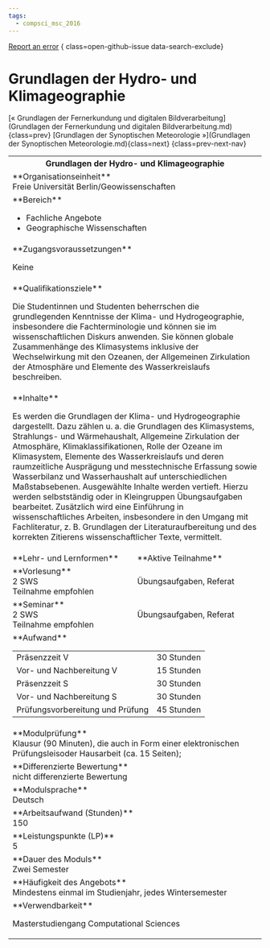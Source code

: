 ```yaml
---
tags:
  - compsci_msc_2016
---
```

[Report an error](https://github.com/SGSSGene/FUB-SUP/issues/new?title=Error%20in%20%22Grundlagen%20der%20Hydro-%20und%20Klimageographie%22&body=There%20seems%20to%20be%20an%20error%20in%20module%20%22Grundlagen%20der%20Hydro-%20und%20Klimageographie%22%2E%0A%0A%3CDescribe%20here%20a%20slightly%20more%20detailed%20description%20of%20what%20is%20wrong%3E&labels=bug)
{ class=open-github-issue data-search-exclude}

# Grundlagen der Hydro- und Klimageographie

[« Grundlagen der Fernerkundung und digitalen Bildverarbeitung](Grundlagen der Fernerkundung und digitalen Bildverarbeitung.md){class=prev}
[Grundlagen der Synoptischen Meteorologie »](Grundlagen der Synoptischen Meteorologie.md){class=next}
{class=prev-next-nav}

<table markdown id="moduledesc">
<tr markdown class="moduledesc_head"><th colspan="2">Grundlagen der Hydro- und Klimageographie </th></tr>
<tr markdown><td colspan="2">**Organisationseinheit**   <br>Freie Universität Berlin/Geowissenschaften</td></tr>

<tr markdown><td colspan="2">**Bereich**<br>


- Fachliche Angebote
- Geographische Wissenschaften

</td></tr>

<tr markdown><td colspan="2">**Zugangsvoraussetzungen** <br>

Keine


</td></tr>
<tr markdown><td colspan="2">**Qualifikationsziele**    <br>

Die Studentinnen und Studenten beherrschen die grundlegenden Kenntnisse der
Klima- und Hydrogeographie, insbesondere die Fachterminologie und können sie
im wissenschaftlichen Diskurs anwenden. Sie können globale Zusammenhänge des
Klimasystems inklusive der Wechselwirkung mit den Ozeanen, der Allgemeinen
Zirkulation der Atmosphäre und Elemente des Wasserkreislaufs beschreiben.


</td></tr>
<tr markdown><td colspan="2">**Inhalte**                <br>

Es werden die Grundlagen der Klima- und Hydrogeographie dargestellt. Dazu
zählen u. a. die Grundlagen des Klimasystems, Strahlungs- und Wärmehaushalt,
Allgemeine Zirkulation der Atmosphäre, Klimaklassifikationen, Rolle der
Ozeane im Klimasystem, Elemente des Wasserkreislaufs und deren raumzeitliche
Ausprägung und messtechnische Erfassung sowie Wasserbilanz und
Wasserhaushalt auf unterschiedlichen Maßstabsebenen. Ausgewählte Inhalte
werden vertieft. Hierzu werden selbstständig oder in Kleingruppen
Übungsaufgaben bearbeitet. Zusätzlich wird eine Einführung in
wissenschaftliches Arbeiten, insbesondere in den Umgang mit Fachliteratur,
z. B. Grundlagen der Literaturaufbereitung und des korrekten Zitierens
wissenschaftlicher Texte, vermittelt.


</td></tr>

<tr markdown><td>**Lehr- und Lernformen**</td><td>**Aktive Teilnahme**</td></tr>
<tr markdown><td> **Vorlesung** <br>2 SWS <br> Teilnahme empfohlen</td><td>

Übungsaufgaben, Referat
</td></tr>
<tr markdown><td> **Seminar** <br>2 SWS <br> Teilnahme empfohlen</td><td>

Übungsaufgaben, Referat
</td></tr>
<tr markdown><td colspan="2">**Aufwand**                <br>
<table class="aufwand_table">
<tr><td>Präsenzzeit V</td><td>30 Stunden</td></tr>
<tr><td>Vor- und Nachbereitung V</td><td>15 Stunden</td></tr>
<tr><td>Präsenzzeit S</td><td>30 Stunden</td></tr>
<tr><td>Vor- und Nachbereitung S</td><td>30 Stunden</td></tr>
<tr><td>Prüfungsvorbereitung und Prüfung</td><td>45 Stunden</td></tr>
</table>

</td></tr>
<tr markdown><td colspan="2">**Modulprüfung**             <br>Klausur (90 Minuten), die auch in Form einer elektronischen Prüfungsleisoder
Hausarbeit (ca. 15 Seiten);


</td></tr>
<tr markdown><td colspan="2">**Differenzierte Bewertung** <br>nicht differenzierte Bewertung

</td></tr>
<tr markdown><td colspan="2">**Modulsprache**             <br>Deutsch</td></tr>
<tr markdown><td colspan="2">**Arbeitsaufwand (Stunden)** <br>150</td></tr>
<tr markdown><td colspan="2">**Leistungspunkte (LP)**     <br>5</td></tr>
<tr markdown><td colspan="2">**Dauer des Moduls**         <br>Zwei Semester</td></tr>
<tr markdown><td colspan="2">**Häufigkeit des Angebots**  <br>Mindestens einmal im Studienjahr, jedes Wintersemester</td></tr>
<tr markdown><td colspan="2">**Verwendbarkeit**           <br>

Masterstudiengang Computational Sciences


</td></tr>


</table>
